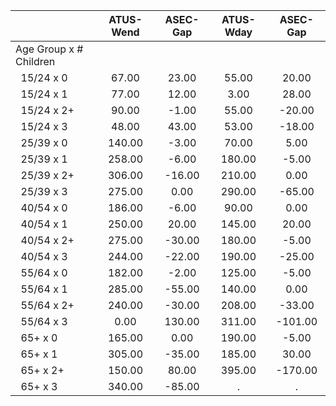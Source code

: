 
|                      |    ATUS-Wend |     ASEC-Gap |    ATUS-Wday |     ASEC-Gap |
| -------------------- | :----------: | :----------: | :----------: | :----------: |
| Age Group x # Children |              |              |              |              |
| &nbsp;&nbsp;15/24 x 0 |        67.00 |        23.00 |        55.00 |        20.00 |
| &nbsp;&nbsp;15/24 x 1 |        77.00 |        12.00 |         3.00 |        28.00 |
| &nbsp;&nbsp;15/24 x 2+ |        90.00 |        -1.00 |        55.00 |       -20.00 |
| &nbsp;&nbsp;15/24 x 3 |        48.00 |        43.00 |        53.00 |       -18.00 |
| &nbsp;&nbsp;25/39 x 0 |       140.00 |        -3.00 |        70.00 |         5.00 |
| &nbsp;&nbsp;25/39 x 1 |       258.00 |        -6.00 |       180.00 |        -5.00 |
| &nbsp;&nbsp;25/39 x 2+ |       306.00 |       -16.00 |       210.00 |         0.00 |
| &nbsp;&nbsp;25/39 x 3 |       275.00 |         0.00 |       290.00 |       -65.00 |
| &nbsp;&nbsp;40/54 x 0 |       186.00 |        -6.00 |        90.00 |         0.00 |
| &nbsp;&nbsp;40/54 x 1 |       250.00 |        20.00 |       145.00 |        20.00 |
| &nbsp;&nbsp;40/54 x 2+ |       275.00 |       -30.00 |       180.00 |        -5.00 |
| &nbsp;&nbsp;40/54 x 3 |       244.00 |       -22.00 |       190.00 |       -25.00 |
| &nbsp;&nbsp;55/64 x 0 |       182.00 |        -2.00 |       125.00 |        -5.00 |
| &nbsp;&nbsp;55/64 x 1 |       285.00 |       -55.00 |       140.00 |         0.00 |
| &nbsp;&nbsp;55/64 x 2+ |       240.00 |       -30.00 |       208.00 |       -33.00 |
| &nbsp;&nbsp;55/64 x 3 |         0.00 |       130.00 |       311.00 |      -101.00 |
| &nbsp;&nbsp;65+ x 0  |       165.00 |         0.00 |       190.00 |        -5.00 |
| &nbsp;&nbsp;65+ x 1  |       305.00 |       -35.00 |       185.00 |        30.00 |
| &nbsp;&nbsp;65+ x 2+ |       150.00 |        80.00 |       395.00 |      -170.00 |
| &nbsp;&nbsp;65+ x 3  |       340.00 |       -85.00 |            . |            . |

